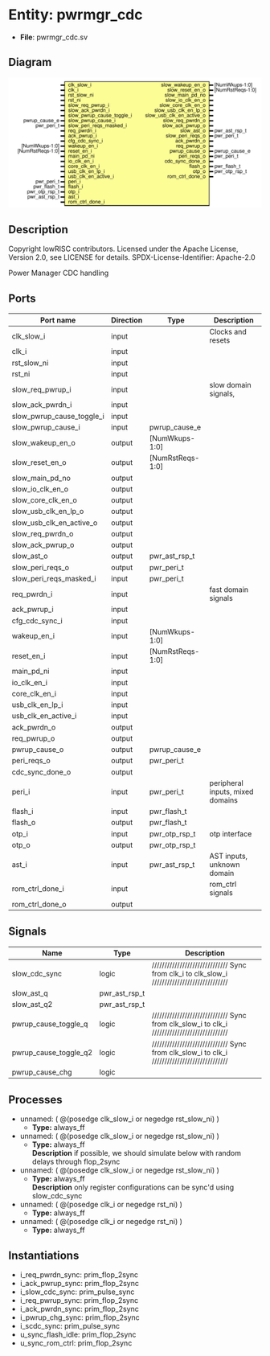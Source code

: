 # Entity: pwrmgr_cdc

- **File**: pwrmgr_cdc.sv
## Diagram

![Diagram](pwrmgr_cdc.svg "Diagram")
## Description

 Copyright lowRISC contributors.
 Licensed under the Apache License, Version 2.0, see LICENSE for details.
 SPDX-License-Identifier: Apache-2.0

 Power Manager CDC handling


## Ports

| Port name                 | Direction | Type             | Description                       |
| ------------------------- | --------- | ---------------- | --------------------------------- |
| clk_slow_i                | input     |                  |  Clocks and resets                |
| clk_i                     | input     |                  |                                   |
| rst_slow_ni               | input     |                  |                                   |
| rst_ni                    | input     |                  |                                   |
| slow_req_pwrup_i          | input     |                  |  slow domain signals,             |
| slow_ack_pwrdn_i          | input     |                  |                                   |
| slow_pwrup_cause_toggle_i | input     |                  |                                   |
| slow_pwrup_cause_i        | input     | pwrup_cause_e    |                                   |
| slow_wakeup_en_o          | output    | [NumWkups-1:0]   |                                   |
| slow_reset_en_o           | output    | [NumRstReqs-1:0] |                                   |
| slow_main_pd_no           | output    |                  |                                   |
| slow_io_clk_en_o          | output    |                  |                                   |
| slow_core_clk_en_o        | output    |                  |                                   |
| slow_usb_clk_en_lp_o      | output    |                  |                                   |
| slow_usb_clk_en_active_o  | output    |                  |                                   |
| slow_req_pwrdn_o          | output    |                  |                                   |
| slow_ack_pwrup_o          | output    |                  |                                   |
| slow_ast_o                | output    | pwr_ast_rsp_t    |                                   |
| slow_peri_reqs_o          | output    | pwr_peri_t       |                                   |
| slow_peri_reqs_masked_i   | input     | pwr_peri_t       |                                   |
| req_pwrdn_i               | input     |                  |  fast domain signals              |
| ack_pwrup_i               | input     |                  |                                   |
| cfg_cdc_sync_i            | input     |                  |                                   |
| wakeup_en_i               | input     | [NumWkups-1:0]   |                                   |
| reset_en_i                | input     | [NumRstReqs-1:0] |                                   |
| main_pd_ni                | input     |                  |                                   |
| io_clk_en_i               | input     |                  |                                   |
| core_clk_en_i             | input     |                  |                                   |
| usb_clk_en_lp_i           | input     |                  |                                   |
| usb_clk_en_active_i       | input     |                  |                                   |
| ack_pwrdn_o               | output    |                  |                                   |
| req_pwrup_o               | output    |                  |                                   |
| pwrup_cause_o             | output    | pwrup_cause_e    |                                   |
| peri_reqs_o               | output    | pwr_peri_t       |                                   |
| cdc_sync_done_o           | output    |                  |                                   |
| peri_i                    | input     | pwr_peri_t       |  peripheral inputs, mixed domains |
| flash_i                   | input     | pwr_flash_t      |                                   |
| flash_o                   | output    | pwr_flash_t      |                                   |
| otp_i                     | input     | pwr_otp_rsp_t    |  otp interface                    |
| otp_o                     | output    | pwr_otp_rsp_t    |                                   |
| ast_i                     | input     | pwr_ast_rsp_t    |  AST inputs, unknown domain       |
| rom_ctrl_done_i           | input     |                  |  rom_ctrl signals                 |
| rom_ctrl_done_o           | output    |                  |                                   |
## Signals

| Name                  | Type          | Description                                                                                   |
| --------------------- | ------------- | --------------------------------------------------------------------------------------------- |
| slow_cdc_sync         | logic         | //////////////////////////////  Sync from clk_i to clk_slow_i //////////////////////////////  |
| slow_ast_q            | pwr_ast_rsp_t |                                                                                               |
| slow_ast_q2           | pwr_ast_rsp_t |                                                                                               |
| pwrup_cause_toggle_q  | logic         | //////////////////////////////  Sync from clk_slow_i to clk_i //////////////////////////////  |
| pwrup_cause_toggle_q2 | logic         | //////////////////////////////  Sync from clk_slow_i to clk_i //////////////////////////////  |
| pwrup_cause_chg       | logic         |                                                                                               |
## Processes
- unnamed: ( @(posedge clk_slow_i or negedge rst_slow_ni) )
  - **Type:** always_ff
- unnamed: ( @(posedge clk_slow_i or negedge rst_slow_ni) )
  - **Type:** always_ff
</br>**Description**
 if possible, we should simulate below with random delays through  flop_2sync 
- unnamed: ( @(posedge clk_slow_i or negedge rst_slow_ni) )
  - **Type:** always_ff
</br>**Description**
 only register configurations can be sync'd using slow_cdc_sync 
- unnamed: ( @(posedge clk_i or negedge rst_ni) )
  - **Type:** always_ff
- unnamed: ( @(posedge clk_i or negedge rst_ni) )
  - **Type:** always_ff
## Instantiations

- i_req_pwrdn_sync: prim_flop_2sync
- i_ack_pwrup_sync: prim_flop_2sync
- i_slow_cdc_sync: prim_pulse_sync
- i_req_pwrup_sync: prim_flop_2sync
- i_ack_pwrdn_sync: prim_flop_2sync
- i_pwrup_chg_sync: prim_flop_2sync
- i_scdc_sync: prim_pulse_sync
- u_sync_flash_idle: prim_flop_2sync
- u_sync_rom_ctrl: prim_flop_2sync
